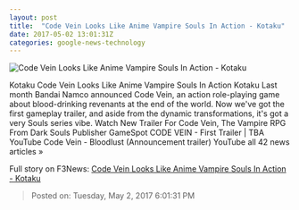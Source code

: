 ```yaml
---
layout: post
title:  "Code Vein Looks Like Anime Vampire Souls In Action - Kotaku"
date: 2017-05-02 13:01:31Z
categories: google-news-technology
---
```


![Code Vein Looks Like Anime Vampire Souls In Action - Kotaku](https://i.kinja-img.com/gawker-media/image/upload/s--Yzyp1ezZ--/c_fill,fl_progressive,g_center,h_450,q_80,w_800/wxy162med8396zhofslz.jpg)

Kotaku Code Vein Looks Like Anime Vampire Souls In Action Kotaku Last month Bandai Namco announced Code Vein, an action role-playing game about blood-drinking revenants at the end of the world. Now we've got the first gameplay trailer, and aside from the dynamic transformations, it's got a very Souls series vibe. Watch New Trailer For Code Vein, The Vampire RPG From Dark Souls Publisher GameSpot CODE VEIN - First Trailer | TBA YouTube Code Vein - Bloodlust (Announcement trailer) YouTube all 42 news articles »


Full story on F3News: [Code Vein Looks Like Anime Vampire Souls In Action - Kotaku](http://www.f3nws.com/n/NdJCWC)

> Posted on: Tuesday, May 2, 2017 6:01:31 PM
